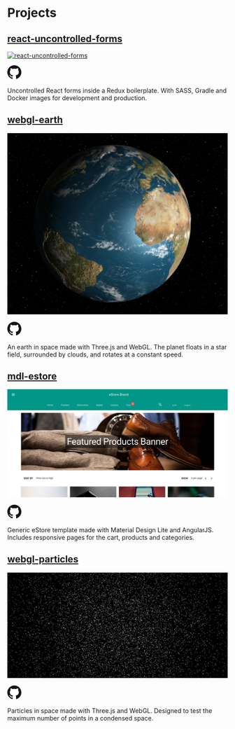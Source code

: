 # Projects

## [react-uncontrolled-forms](https://marcbperez.github.io/react-uncontrolled-forms/)
[![react-uncontrolled-forms](https://marcbperez.github.io/react-uncontrolled-forms/screenshot.png "react-uncontrolled-forms screenshot")](https://marcbperez.github.io/react-uncontrolled-forms/)

[![github](assets/github-icon.png "github badge")](https://github.com/marcbperez/react-uncontrolled-forms)

Uncontrolled React forms inside a Redux boilerplate. With SASS, Gradle and
Docker images for development and production.

## [webgl-earth](https://marcbperez.github.io/webgl-earth/)
[![webgl-earth](assets/webgl-earth-screenshot.png "webgl-earth screenshot")](https://marcbperez.github.io/webgl-earth/)

[![github](assets/github-icon.png "github badge")](https://github.com/marcbperez/webgl-earth)

An earth in space made with Three.js and WebGL. The planet floats in a
star field, surrounded by clouds, and rotates at a constant speed.

## [mdl-estore](https://marcbperez.github.io/mdl-estore/home.html)
[![mdl-estore](assets/mdl-estore-screenshot.png "mdl-estore screenshot")](https://marcbperez.github.io/mdl-estore/home.html)

[![github](assets/github-icon.png "github badge")](https://github.com/marcbperez/mdl-estore)

Generic eStore template made with Material Design Lite and AngularJS. Includes
responsive pages for the cart, products and categories.

## [webgl-particles](https://marcbperez.github.io/webgl-particles/)
[![webgl-particles](assets/webgl-particles-screenshot.png "webgl-particles screenshot")](https://marcbperez.github.io/webgl-particles/)

[![github](assets/github-icon.png "github badge")](https://github.com/marcbperez/webgl-particles)

Particles in space made with Three.js and WebGL. Designed to test the maximum
number of points in a condensed space.
